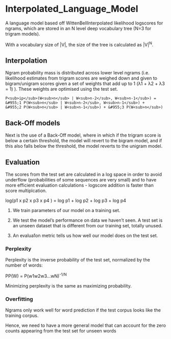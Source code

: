# Interpolated_Language_Model

A language model based off WittenBellInterpolated likelihood logscores for ngrams, which are stored in an N level deep vocabulary tree (N=3 for trigram models).

With a vocabulary size of |V|, the size of the tree is calculated as |V|<sup>N</sup>.

## Interpolation

Ngram probability mass is distributed across lower level ngrams (i.e. likelihood estimates from trigram scores are weighed down and given to bigram/unigram scores given a set of weights that add up to 1 (&#955;1 + &#955;2 + &#955;3 = 1) ). These weights are optimised using the test set.

    P<sub>ip</sub>(W<sub>n</sub> | W<sub>n-2</sub>, W<sub>n-1</sub>) = &#955;1 P(W<sub>n</sub> | W<sub>n-2</sub>, W<sub>n-1</sub>) +
    &#955;2 P(W<sub>n</sub> | W<sub>n-1</sub>) + &#955;3 P(W<sub>n</sub>)

## Back-Off models

Next is the use of a Back-Off model, where in which if the trigram score is below a certain threshold, the model will revert 
to the bigram model, and if this also falls below the threshold, the model reverts to the unigram model.

## Evaluation

The scores from the test set are calculated in a log space in order to avoid underflow (probabilities of some sequences are very small) and to have more efficient evaluation calculations - logscore addition is faster than score multiplcation.

log(p1 x p2 x p3 x p4 ) = log p1 + log p2 + log p3 + log p4

1. We train parameters of our model on a training set.

2. We test the model’s performance on data we haven’t seen. A test set is an unseen dataset that is different from our training set, totally unused.

3. An evalua1on metric tells us how well our model does on the test set.

### Perplexity

Perplexity is the inverse probability of the test set, normalized by the number of words:

PP(W) = P(w1w2w3...wN)<sup>-1/N</sup>

Minimizing perplexity is the same as maximizing probability.

### Overfitting

Ngrams only work well for word prediction if the test corpus looks like the training corpus. 

Hence, we need to have a more general model that can account for the zero counts appearing from the test set for unseen words
